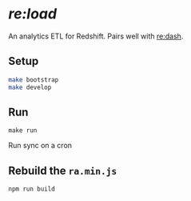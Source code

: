 # **_re:load_**

An analytics ETL for Redshift. Pairs well with [re:dash](https://github.com/getredash/redash).

## Setup

```sh
make bootstrap
make develop
```

## Run

`make run`

Run sync on a cron

## Rebuild the `ra.min.js`

`npm run build`
